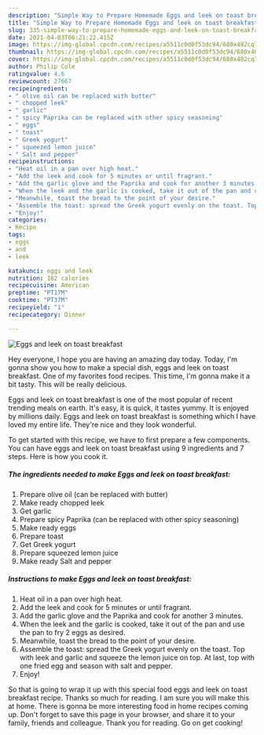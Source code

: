 ```yaml
---
description: "Simple Way to Prepare Homemade Eggs and leek on toast breakfast"
title: "Simple Way to Prepare Homemade Eggs and leek on toast breakfast"
slug: 335-simple-way-to-prepare-homemade-eggs-and-leek-on-toast-breakfast
date: 2021-04-03T06:21:22.415Z
image: https://img-global.cpcdn.com/recipes/a5511c0d0f53dc94/680x482cq70/eggs-and-leek-on-toast-breakfast-recipe-main-photo.jpg
thumbnail: https://img-global.cpcdn.com/recipes/a5511c0d0f53dc94/680x482cq70/eggs-and-leek-on-toast-breakfast-recipe-main-photo.jpg
cover: https://img-global.cpcdn.com/recipes/a5511c0d0f53dc94/680x482cq70/eggs-and-leek-on-toast-breakfast-recipe-main-photo.jpg
author: Philip Cole
ratingvalue: 4.6
reviewcount: 27667
recipeingredient:
- " olive oil can be replaced with butter"
- " chopped leek"
- " garlic"
- " spicy Paprika can be replaced with other spicy seasoning"
- " eggs"
- " toast"
- " Greek yogurt"
- " squeezed lemon juice"
- " Salt and pepper"
recipeinstructions:
- "Heat oil in a pan over high heat."
- "Add the leek and cook for 5 minutes or until fragrant."
- "Add the garlic glove and the Paprika and cook for another 3 minutes."
- "When the leek and the garlic is cooked, take it out of the pan and use the pan to fry 2 eggs as desired."
- "Meanwhile, toast the bread to the point of your desire."
- "Assemble the toast: spread the Greek yogurt evenly on the toast. Top with leek and garlic and squeeze the lemon juice on top. At last, top with one fried egg and season with salt and pepper."
- "Enjoy!"
categories:
- Recipe
tags:
- eggs
- and
- leek

katakunci: eggs and leek 
nutrition: 162 calories
recipecuisine: American
preptime: "PT17M"
cooktime: "PT37M"
recipeyield: "1"
recipecategory: Dinner

---
```



![Eggs and leek on toast breakfast](https://img-global.cpcdn.com/recipes/a5511c0d0f53dc94/680x482cq70/eggs-and-leek-on-toast-breakfast-recipe-main-photo.jpg)

Hey everyone, I hope you are having an amazing day today. Today, I'm gonna show you how to make a special dish, eggs and leek on toast breakfast. One of my favorites food recipes. This time, I'm gonna make it a bit tasty. This will be really delicious.



Eggs and leek on toast breakfast is one of the most popular of recent trending meals on earth. It's easy, it is quick, it tastes yummy. It is enjoyed by millions daily. Eggs and leek on toast breakfast is something which I have loved my entire life. They're nice and they look wonderful.


To get started with this recipe, we have to first prepare a few components. You can have eggs and leek on toast breakfast using 9 ingredients and 7 steps. Here is how you cook it.

<!--inarticleads1-->

##### The ingredients needed to make Eggs and leek on toast breakfast:

1. Prepare  olive oil (can be replaced with butter)
1. Make ready  chopped leek
1. Get  garlic
1. Prepare  spicy Paprika (can be replaced with other spicy seasoning)
1. Make ready  eggs
1. Prepare  toast
1. Get  Greek yogurt
1. Prepare  squeezed lemon juice
1. Make ready  Salt and pepper




<!--inarticleads2-->

##### Instructions to make Eggs and leek on toast breakfast:

1. Heat oil in a pan over high heat.
1. Add the leek and cook for 5 minutes or until fragrant.
1. Add the garlic glove and the Paprika and cook for another 3 minutes.
1. When the leek and the garlic is cooked, take it out of the pan and use the pan to fry 2 eggs as desired.
1. Meanwhile, toast the bread to the point of your desire.
1. Assemble the toast: spread the Greek yogurt evenly on the toast. Top with leek and garlic and squeeze the lemon juice on top. At last, top with one fried egg and season with salt and pepper.
1. Enjoy!




So that is going to wrap it up with this special food eggs and leek on toast breakfast recipe. Thanks so much for reading. I am sure you will make this at home. There is gonna be more interesting food in home recipes coming up. Don't forget to save this page in your browser, and share it to your family, friends and colleague. Thank you for reading. Go on get cooking!
